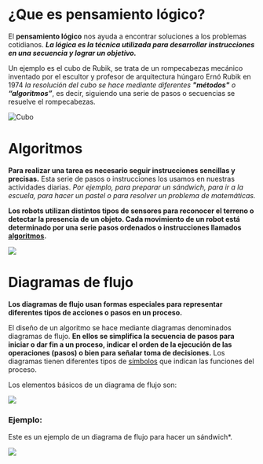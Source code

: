# ¿Que es pensamiento lógico?

El **pensamiento lógico** nos ayuda a encontrar soluciones a los problemas cotidianos. ***La lógica es la técnica utilizada para desarrollar instrucciones en una secuencia y lograr un objetivo.***

Un ejemplo es el cubo de Rubik, se trata de un rompecabezas mecánico inventado por el escultor y profesor de arquitectura húngaro Ernó Rubik en 1974 *la resolución del cubo se hace mediante diferentes ***"métodos"*** o ***“algoritmos”****, es decir, siguiendo una serie de pasos o secuencias se resuelve el rompecabezas.

![Cubo](http://robolution.mx/clases/pensamiento/pensamiento_1.png)

# Algoritmos 

**Para realizar una tarea es necesario seguir instrucciones sencillas y precisas.** Esta serie de pasos o instrucciones los usamos en nuestras actividades diarias. *Por ejemplo, para preparar un sándwich, para ir a la escuela, para hacer un pastel o para resolver un problema de matemáticas.*

**Los robots utilizan distintos tipos de sensores para reconocer el terreno o detectar la presencia de un objeto. Cada movimiento de un robot está determinado por una serie pasos ordenados o instrucciones llamados  [algoritmos](https://www.youtube.com/watch?v=U3CGMyjzlvM).**

![](https://media.giphy.com/media/mIZ9rPeMKefm0/giphy.gif)

# Diagramas de flujo

**Los diagramas de flujo usan formas especiales para representar diferentes tipos de acciones o pasos en un proceso.**

El diseño de un algoritmo se hace mediante diagramas denominados diagramas de flujo. **En ellos se simplifica la secuencia de pasos para iniciar o dar fin a un proceso, indicar el orden de la ejecución de las operaciones (pasos) o bien para señalar toma de decisiones.** Los diagramas tienen diferentes tipos de  [símbolos](https://www.smartdraw.com/flowchart/simbolos-de-diagramas-de-flujo.htm)  que indican las funciones del proceso. 

Los elementos básicos de un diagrama de flujo son:

![](http://robolution.mx/clases/pensamiento/pensamiento_2.jpg)

### Ejemplo:
Este es un ejemplo de un diagrama de flujo para hacer un sándwich*.

![](http://robolution.mx/clases/pensamiento/pensamiento_3.jpg)

<!--stackedit_data:
eyJoaXN0b3J5IjpbMTQ5MjExMjAwLC01OTM4OTc5MzUsMTU3Nz
E2MDM1MV19
-->